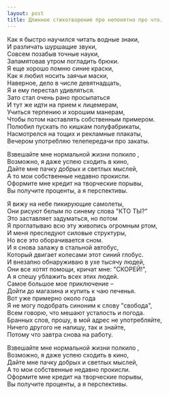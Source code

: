 ```yaml
---
layout: post
title: Длинное стихотворение про непонятно про что.
---
```


Как я быстро научился читать водные знаки,  
И различать шуршащие звуки,  
Совсем позабыв точные науки,  
Запамятовав утром погладить брюки.  
Я еще хорошо помню синие краски,  
Как я любил носить заячьи маски,  
Наверное,&nbsp;дело в числе девятнадцать,  
Я и ему перестал удивляться.  
Зато стал очень рано просыпаться  
И тут же идти на прием к лицемерам,  
Учиться терпению и хорошим манерам,  
Чтобы потом наставлять собственным примером.  
Полюбил пускать по кишкам полуфабрикаты,  
Насмотрелся на тощих и рекламные плакаты,  
Вечером употребляю телепередачи про закаты.

Взвешайте мне нормальной жизни полкило ,  
Возможно,&nbsp;я даже успею сходить в кино,  
Дайте мне пачку добрых и светлых мыслей,  
А то мои собственные недавно прокисли.  
Оформите мне кредит на творческие порывы,  
Вы получите проценты,&nbsp;а я перспективы.

Я вижу на небе пикирующие самолеты,  
Они рисуют белым по синему слова "КТО&nbsp;ТЫ?"  
Это заставляет задуматься,&nbsp;но потом  
Я проглатываю всю эту живопись огромным ртом,  
И меня преследуют силовые структуры,  
Но все это оборачивается сном.  
И я снова залажу в стальной автобус,  
Который двигает колесами этот синий глобус.  
И&nbsp;внезапно обнаруживаю в ухе тысячу людей,  
Они все хотят помощи,&nbsp;кричат мне:&nbsp;"СКОРЕЙ!",  
А я спешу ублажить всех этих людей.  
Самое большое мое приключение –  
Дойти до магазина и купить к чаю печенья.  
Вот уже примерно около года  
Я не могу подобрать синоним к слову "свобода",  
Всем говорю,&nbsp;что мешают усталость и погода.  
Бранных слов,&nbsp;прошу, в мой адрес не употребляйте,  
Ничего другого не напишу,&nbsp;так и знайте,  
Потому что завтра снова на работу.

Взвешайте мне нормальной жизни полкило ,  
Возможно,&nbsp;я даже успею сходить в кино,  
Дайте мне пачку добрых и светлых мыслей,  
А то мои собственные недавно прокисли.  
Оформите мне кредит на творческие порывы,  
Вы получите проценты,&nbsp;а я перспективы.